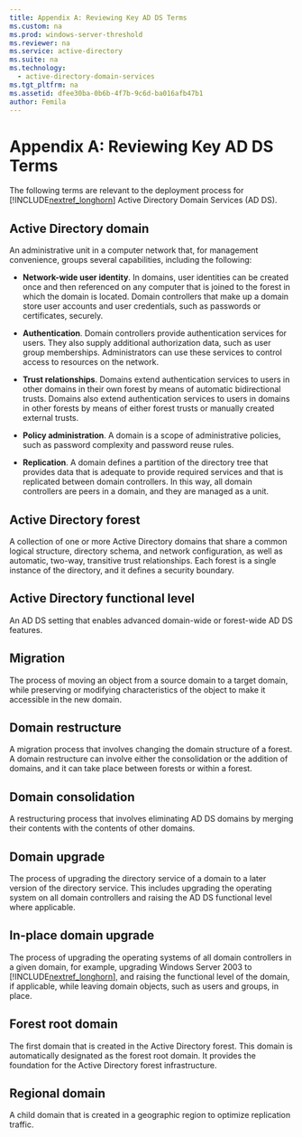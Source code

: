 ```yaml
---
title: Appendix A: Reviewing Key AD DS Terms
ms.custom: na
ms.prod: windows-server-threshold
ms.reviewer: na
ms.service: active-directory
ms.suite: na
ms.technology: 
  - active-directory-domain-services
ms.tgt_pltfrm: na
ms.assetid: dfee30ba-0b6b-4f7b-9c6d-ba016afb47b1
author: Femila
---
```

# Appendix A: Reviewing Key AD DS Terms
The following terms are relevant to the deployment process for [!INCLUDE[nextref_longhorn](../Token/nextref_longhorn_md.md)] Active Directory Domain Services \(AD DS\).  
  
## Active Directory domain  
An administrative unit in a computer network that, for management convenience, groups several capabilities, including the following:  
  
-   **Network\-wide user identity**. In domains, user identities can be created once and then referenced on any computer that is joined to the forest in which the domain is located. Domain controllers that make up a domain store user accounts and user credentials, such as passwords or certificates, securely.  
  
-   **Authentication**. Domain controllers provide authentication services for users. They also supply additional authorization data, such as user group memberships. Administrators can use these services to control access to resources on the network.  
  
-   **Trust relationships**. Domains extend authentication services to users in other domains in their own forest by means of automatic bidirectional trusts. Domains also extend authentication services to users in domains in other forests by means of either forest trusts or manually created external trusts.  
  
-   **Policy administration**. A domain is a scope of administrative policies, such as password complexity and password reuse rules.  
  
-   **Replication**. A domain defines a partition of the directory tree that provides data that is adequate to provide required services and that is replicated between domain controllers. In this way, all domain controllers are peers in a domain, and they are managed as a unit.  
  
## Active Directory forest  
A collection of one or more Active Directory domains that share a common logical structure, directory schema, and network configuration, as well as automatic, two\-way, transitive trust relationships. Each forest is a single instance of the directory, and it defines a security boundary.  
  
## Active Directory functional level  
An AD DS setting that enables advanced domain\-wide or forest\-wide AD DS features.  
  
## Migration  
The process of moving an object from a source domain to a target domain, while preserving or modifying characteristics of the object to make it accessible in the new domain.  
  
## Domain restructure  
A migration process that involves changing the domain structure of a forest. A domain restructure can involve either the consolidation or the addition of domains, and it can take place between forests or within a forest.  
  
## Domain consolidation  
A restructuring process that involves eliminating AD DS domains by merging their contents with the contents of other domains.  
  
## Domain upgrade  
The process of upgrading the directory service of a domain to a later version of the directory service. This includes upgrading the operating system on all domain controllers and raising the AD DS functional level where applicable.  
  
## In\-place domain upgrade  
The process of upgrading the operating systems of all domain controllers in a given domain, for example, upgrading Windows Server 2003 to [!INCLUDE[nextref_longhorn](../Token/nextref_longhorn_md.md)], and raising the functional level of the domain, if applicable, while leaving domain objects, such as users and groups, in place.  
  
## Forest root domain  
The first domain that is created in the Active Directory forest. This domain is automatically designated as the forest root domain. It provides the foundation for the Active Directory forest infrastructure.  
  
## Regional domain  
A child domain that is created in a geographic region to optimize replication traffic.  
  
